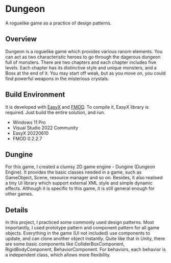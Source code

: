 # Dungeon
A roguelike game as a practice of design patterns.
## Overview
Dungeon is a roguelike game which provides various ranom elements. You can act as two characteristic heroes to go through the dagerous dungeon full of monsters. There are two chapters and each chapter includes five levels. Each chapter has its distinctive style and unique monsters, and a Boss at the end of it. You may start off weak, but as you move on, you could find powerful weapons in the misterious crystals.
## Build Environment
It is developed with [EasyX](https://easyx.cn/) and [FMOD](https://fmod.com/). To compile it, EasyX library is required. Just build the entire solution, and run.
- Windows 11 Pro
- Visual Studio 2022 Community
- EasyX 20220610
- FMOD 0.2.2.7
## Dungine
For this game, I created a clumsy 2D game engine - Dungine (Dungeon Engine). It provides the basic classes needed in a game, such as GameObject, Scene, resource manager and so on. Besides, it also realised a tiny UI library which support external XML style and simple dynamic effects. Although it is specific to this game, it is still general enough for other games.
## Details
In this project, I practiced some commonly used design patterns. Most importantly, I used prototype pattern and component pattern for all game objects. Everything in the game (UI not included) use components to update, and can clone another object instantly. Quite like that in Unity, there are some basic components like ColliderBoxComponent, RigidBodyComponent, BehaviorComponent. For behaviors, each behavior is a independent class, which allows more flexibility.
